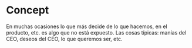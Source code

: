 # Concept

En muchas ocasiones lo que más decide de lo que hacemos, en el producto, etc. es algo que no está expuesto. Las cosas típicas: manías del CEO, deseos del CEO, lo que queremos ser, etc.